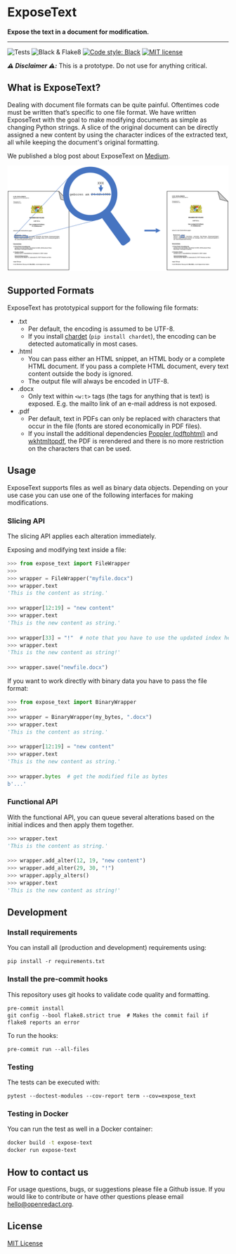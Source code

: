 # ExposeText

**Expose the text in a document for modification.**

---

![Tests](https://github.com/openredact/expose-text/workflows/Tests/badge.svg?branch=master)
![Black & Flake8](https://github.com/openredact/expose-text/workflows/Black%20&%20Flake8/badge.svg?branch=master)
[![Code style: Black](https://img.shields.io/badge/code%20style-black-000000.svg?style=flat-square)](https://github.com/ambv/black)
[![MIT license](https://img.shields.io/badge/license-MIT-brightgreen.svg)](http://opensource.org/licenses/MIT)

_**:warning: Disclaimer :warning::**_ This is a prototype. Do not use for anything critical.

## What is ExposeText?

Dealing with document file formats can be quite painful.
Oftentimes code must be written that’s specific to one file format.
We have written ExposeText with the goal to make modifying documents as simple as changing Python strings.
A slice of the original document can be directly assigned a new content by using the character indices of the extracted text, all while keeping the document's original formatting.

We published a blog post about ExposeText on [Medium](https://medium.com/@openredact/introducing-exposetext-modify-document-files-as-simply-as-strings-cc5caa5f9c66?source=friends_link&sk=825c8f64dfa4e943b66d1faf351340a2).

![](docs/expose-text.png "Exposing the plain text content, then modifying it")

## Supported Formats

ExposeText has prototypical support for the following file formats:

- .txt
  - Per default, the encoding is assumed to be UTF-8.
  - If you install [chardet](https://github.com/chardet/chardet) (`pip install chardet`), the encoding can be detected automatically in most cases.
- .html
  - You can pass either an HTML snippet, an HTML body or a complete HTML document. If you pass a complete HTML document, every text content outside the body is ignored.
  - The output file will always be encoded in UTF-8.
- .docx
  - Only text within `<w:t>` tags (the tags for anything that is text) is exposed. E.g. the mailto link of an e-mail address is not exposed.
- .pdf
  - Per default, text in PDFs can only be replaced with characters that occur in the file (fonts are stored economically in PDF files).
  - If you install the additional dependencies [Poppler (pdftohtml)](https://poppler.freedesktop.org/) and [wkhtmltopdf](https://wkhtmltopdf.org/), the PDF is rerendered and there is no more restriction on the characters that can be used.


## Usage

ExposeText supports files as well as binary data objects.
Depending on your use case you can use one of the following interfaces for making modifications.

### Slicing API

The slicing API applies each alteration immediately.

Exposing and modifying text inside a file:
```python
>>> from expose_text import FileWrapper
>>>
>>> wrapper = FileWrapper("myfile.docx")
>>> wrapper.text
'This is the content as string.'

>>> wrapper[12:19] = "new content"
>>> wrapper.text
'This is the new content as string.'

>>> wrapper[33] = "!"  # note that you have to use the updated index here
>>> wrapper.text
'This is the new content as string!'

>>> wrapper.save("newfile.docx")
```

If you want to work directly with binary data you have to pass the file format:
```python
>>> from expose_text import BinaryWrapper
>>>
>>> wrapper = BinaryWrapper(my_bytes, ".docx")
>>> wrapper.text
'This is the content as string.'

>>> wrapper[12:19] = "new content"
>>> wrapper.text
'This is the new content as string.'

>>> wrapper.bytes  # get the modified file as bytes
b'...'
```

### Functional API

With the functional API, you can queue several alterations based on the initial indices and then apply them together.
```python
>>> wrapper.text
'This is the content as string.'

>>> wrapper.add_alter(12, 19, "new content")
>>> wrapper.add_alter(29, 30, "!")
>>> wrapper.apply_alters()
>>> wrapper.text
'This is the new content as string!'
```

## Development

### Install requirements

You can install all (production and development) requirements using:

```
pip install -r requirements.txt
```

### Install the pre-commit hooks

This repository uses git hooks to validate code quality and formatting.

```
pre-commit install
git config --bool flake8.strict true  # Makes the commit fail if flake8 reports an error
```

To run the hooks:
```
pre-commit run --all-files
```

### Testing

The tests can be executed with:
```
pytest --doctest-modules --cov-report term --cov=expose_text
```

### Testing in Docker

You can run the test as well in a Docker container:

```bash
docker build -t expose-text
docker run expose-text
```

## How to contact us

For usage questions, bugs, or suggestions please file a Github issue.
If you would like to contribute or have other questions please email hello@openredact.org.

## License

[MIT License](https://github.com/openredact/expose-text/blob/master/LICENSE)
